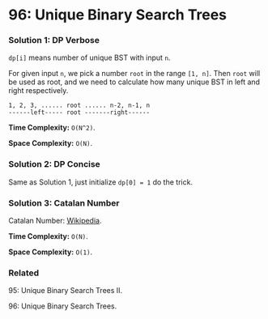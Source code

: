 # 96: Unique Binary Search Trees

### Solution 1: DP Verbose
`dp[i]` means number of unique BST with input `n`. 

For given input `n`, we pick a number `root` in the range `[1, n]`. Then `root` will be used as root, and we need to calculate how many unique BST in left and right respectively.
```
1, 2, 3, ...... root ...... n-2, n-1, n
------left----- root -------right------
```
**Time Complexity:** `O(N^2)`.

**Space Complexity:** `O(N)`.

### Solution 2: DP Concise
Same as Solution 1, just initialize `dp[0] = 1` do the trick.

### Solution 3: Catalan Number
Catalan Number: [Wikipedia](https://en.wikipedia.org/wiki/Catalan_number).

**Time Complexity:** `O(N)`.

**Space Complexity:** `O(1)`.

### Related
95: Unique Binary Search Trees II.

96: Unique Binary Search Trees.
